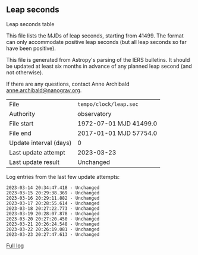 
## Leap seconds

Leap seconds table

This file lists the MJDs of leap seconds, starting from 41499.
The format can only accommodate positive leap seconds (but all
leap seconds so far have been positive).

This file is generated from Astropy's parsing of the IERS
bulletins. It should be updated at least six months in advance
of any planned leap second (and not otherwise).

If there are any questions, contact Anne Archibald
<anne.archibald@nanograv.org>.

|     |     |
|:--- |:--- |
| File | `tempo/clock/leap.sec` |
| Authority | observatory |
| File start | 1972-07-01 MJD 41499.0 |
| File end | 2017-01-01 MJD 57754.0 |
| Update interval (days) | 0 |
| Last update attempt | 2023-03-23 |
| Last update result | Unchanged |

Log entries from the last few update attempts:
```
2023-03-14 20:34:47.418 - Unchanged
2023-03-15 20:29:38.369 - Unchanged
2023-03-16 20:29:11.882 - Unchanged
2023-03-17 20:28:55.614 - Unchanged
2023-03-18 20:27:22.773 - Unchanged
2023-03-19 20:28:07.878 - Unchanged
2023-03-20 20:27:20.450 - Unchanged
2023-03-21 20:26:24.548 - Unchanged
2023-03-22 20:26:19.081 - Unchanged
2023-03-23 20:27:47.613 - Unchanged
```
[Full log](https://raw.githubusercontent.com/ipta/pulsar-clock-corrections/main/log/tempo/clock/leap.sec.log)
